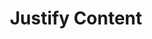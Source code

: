 ---
# Feel free to add content and custom Front Matter to this file.
# To modify the layout, see https://jekyllrb.com/docs/themes/#overriding-theme-defaults

pageID: flexJustifyContent
category: "Flex Properties"
title: Justify Content
description: Sets the element's justify-content value.
syntax: 
  - data-h2-justify-content="MEDIA(VALUE)"
notes:
examples:
---